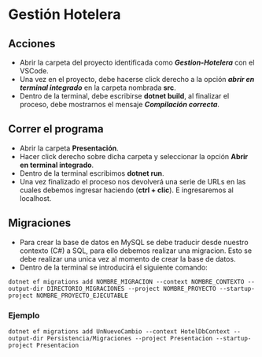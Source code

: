 # Gestión Hotelera

## Acciones 
- Abrir la carpeta del proyecto identificada como _**Gestion-Hotelera**_ con el VSCode. 
- Una vez en el proyecto, debe hacerse click derecho a la opción _**abrir en terminal integrado**_ en la carpeta nombrada **src**. 
- Dentro de la terminal, debe escribirse **dotnet build**, al finalizar el proceso, debe mostrarnos el mensaje _**Compilación correcta**_. 

## Correr el programa
- Abrir la carpeta **Presentación**.
- Hacer click derecho sobre dicha carpeta y seleccionar la opción **Abrir en terminal integrado**. 
- Dentro de la terminal escribimos **dotnet run**. 
- Una vez finalizado el proceso nos devolverá una serie de URLs en las cuales debemos ingresar haciendo (**ctrl + clic**). E ingresaremos al localhost. 

## Migraciones 
- Para crear la base de datos en MySQL se debe traducir desde nuestro contexto (C#) a SQL, para ello debemos realizar una migracion. Esto se debe realizar una unica vez al momento de crear la base de datos.
- Dentro de la terminal se introducirá el siguiente comando: 

```
dotnet ef migrations add NOMBRE_MIGRACION --context NOMBRE_CONTEXTO --output-dir DIRECTORIO_MIGRACIONES --project NOMBRE_PROYECTO --startup-project NOMBRE_PROYECTO_EJECUTABLE
```

### Ejemplo 

```
dotnet ef migrations add UnNuevoCambio --context HotelDbContext --output-dir Persistencia/Migraciones --project Presentacion --startup-project Presentacion
```

